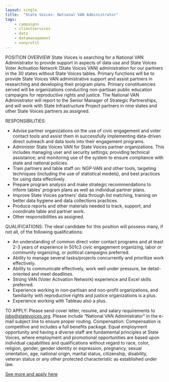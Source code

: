 ```yaml
---
layout: single
title:  "State Voices: National VAN Administrator"
tags: 
    - campaigns
    - clientservices
    - data
    - datamanagement
    - nonprofit
---
```


POSITION OVERVIEW
State Voices is searching for a National VAN Administrator to provide support in aspects of data use and State Voices Voter Activation Network (State Voices VAN) administration for our partners in the 30 states without State Voices tables. Primary functions will be to provide State Voices VAN administrative support and assist partners in researching and developing their program plans. Primary constituencies served will be organizations conducting non-partisan public education campaigns for reproductive rights and justice. The National VAN Administrator will report to the Senior Manager of Strategic Partnerships, and will work with State Infrastructure Project partners in nine states and other State Voices partners as assigned.

RESPONSIBILITIES:
* Advise partner organizations on the use of civic engagement and voter contact tools and assist them in successfully implementing data-driven direct outreach and data tools into their engagement programs.
* Administer State Voices VAN for State Voices partner organizations. This includes managing user and security settings; providing technical assistance; and monitoring use of the system to ensure compliance with state and national policies.
* Train partners and table staff on: NGP-VAN and other tools, targeting techniques (including the use of statistical models), and best practices for using data effectively.
* Prepare program analysis and make strategic recommendations to inform tables’ program plans as well as individual partner plans.
* Improve State Voices partners’ data through list matching, training on better data hygiene and data collections practices.
* Produce reports and other materials needed to track, support, and coordinate table and partner work.
* Other responsibilities as assigned. 

QUALIFICATIONS:
The ideal candidate for this position will possess many, if not all, of the following qualifications:
* An understanding of common direct voter contact programs and at least 2-3 years of experience in 501c3 civic engagement organizing, labor or community organizing, or political campaigns preferred.
* Ability to manage several tasks/projects concurrently and prioritize work effectively.
* Ability to communicate effectively, work well under pressure, be detail-oriented and meet deadlines.
* Strong VAN (Voter Activation Network) experience and Excel skills preferred.
* Experience working in non-partisan and non-profit organizations, and familiarity with reproductive rights and justice organizations is a plus.
* Experience working with Tableau also a plus.
 
TO APPLY:
Please send cover letter, resume, and salary requirements to jobs@statevoices.org. Please include “National VAN Administrator” in the e-mail subject line to ensure proper routing.
Compensation: Compensation is competitive and includes a full benefits package.
Equal employment opportunity and having a diverse staff are fundamental principles at State Voices, where employment and promotional opportunities are based upon individual capabilities and qualifications without regard to race, color, religion, gender, gender identity or expression, pregnancy, sexual orientation, age, national origin, marital status, citizenship, disability, veteran status or any other protected characteristic as established under law.

[See more and apply here](https://statevoices.org/careers/national-van-administrator/)

